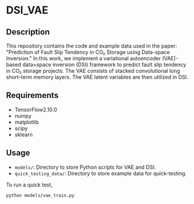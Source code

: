 # DSI_VAE
## Description
This repository contains the code and example data used in the paper:
"Prediction of Fault Slip Tendency in CO₂ Storage using Data-space Inversion." In this work, we implement a variational autoencoder (VAE)-based data=space inversion (DSI) framework to predict fault slip tendency in CO₂ storage projects. The VAE consists of stacked convolutional long short-term memory layers. The VAE latent variables are then utilized in DSI.


## Requirements
- TensorFlow2.10.0
- numpy
- matplotlib
- scipy
- sklearn


## Usage
- `models/`: Directory to store Python scripts for VAE and DSI.
- `quick_testing_data/`: Directory to store example data for quick-testing. 

To run a quick test, 
```bash
python models/vae_train.py
